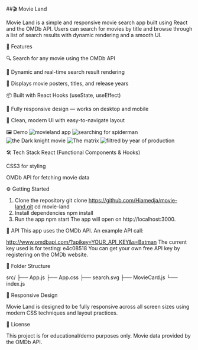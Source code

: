 ##🎬 Movie Land

Movie Land is a simple and responsive movie search app built using React and the OMDb API. Users can search for movies by title and browse through a list of search results with dynamic rendering and a smooth UI.

🚀 Features

🔍 Search for any movie using the OMDb API

🎥 Dynamic and real-time search result rendering

🧾 Displays movie posters, titles, and release years

📦 Built with React Hooks (useState, useEffect)

📱 Fully responsive design — works on desktop and mobile

🎨 Clean, modern UI with easy-to-navigate layout

🖼️ Demo
![movieland app](https://github.com/user-attachments/assets/37b8bfd6-ce1a-4b46-b02f-42f834516630)
![searching for spiderman ](https://github.com/user-attachments/assets/8b48b9d4-cc37-478f-9c5b-8ba08e4096e6)
![the Dark knight movie](https://github.com/user-attachments/assets/511b99e4-1ccf-4b78-9ba3-63c22d67de24)
![The matrix](https://github.com/user-attachments/assets/04c0462d-f2cb-4e0e-93fc-3784dfe830d7)
![filtred by year of production](https://github.com/user-attachments/assets/05dfa4a3-1df3-4f04-83b6-15aeb826a6dd)


🛠️ Tech Stack
React (Functional Components & Hooks)

CSS3 for styling

OMDb API for fetching movie data

⚙️ Getting Started
1. Clone the repository
git clone https://github.com/Hiamedja/movie-land.git
cd movie-land
2. Install dependencies
npm install
3. Run the app
npm start
The app will open on http://localhost:3000.

🔑 API
This app uses the OMDb API.
An example API call:

http://www.omdbapi.com/?apikey=YOUR_API_KEY&s=Batman
The current key used is for testing: e4c08518
You can get your own free API key by registering on the OMDb website.

📂 Folder Structure

src/
├── App.js
├── App.css
├── search.svg
├── MovieCard.js
└── index.js

📱 Responsive Design

Movie Land is designed to be fully responsive across all screen sizes using modern CSS techniques and layout practices.


📜 License

This project is for educational/demo purposes only.
Movie data provided by the OMDb API.
